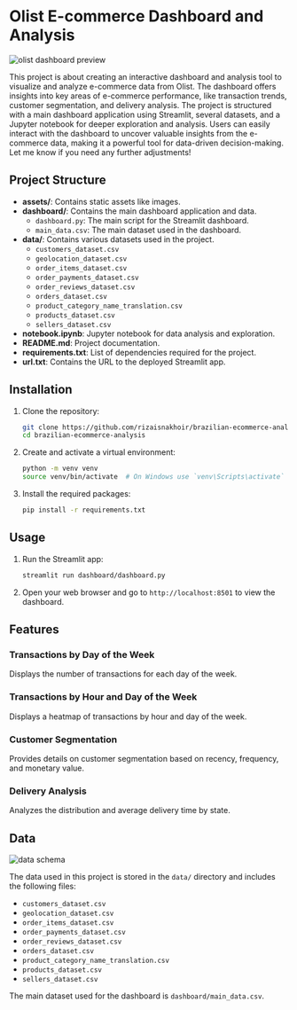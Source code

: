 # Olist E-commerce Dashboard and Analysis

![olist dashboard preview](assets/dashboard.gif)

This project is about creating an interactive dashboard and analysis tool to visualize and analyze e-commerce data from Olist. The dashboard offers insights into key areas of e-commerce performance, like transaction trends, customer segmentation, and delivery analysis. The project is structured with a main dashboard application using Streamlit, several datasets, and a Jupyter notebook for deeper exploration and analysis. Users can easily interact with the dashboard to uncover valuable insights from the e-commerce data, making it a powerful tool for data-driven decision-making. Let me know if you need any further adjustments!

## Project Structure

- **assets/**: Contains static assets like images.
- **dashboard/**: Contains the main dashboard application and data.
  - `dashboard.py`: The main script for the Streamlit dashboard.
  - `main_data.csv`: The main dataset used in the dashboard.
- **data/**: Contains various datasets used in the project.
  - `customers_dataset.csv`
  - `geolocation_dataset.csv`
  - `order_items_dataset.csv`
  - `order_payments_dataset.csv`
  - `order_reviews_dataset.csv`
  - `orders_dataset.csv`
  - `product_category_name_translation.csv`
  - `products_dataset.csv`
  - `sellers_dataset.csv`
- **notebook.ipynb**: Jupyter notebook for data analysis and exploration.
- **README.md**: Project documentation.
- **requirements.txt**: List of dependencies required for the project.
- **url.txt**: Contains the URL to the deployed Streamlit app.

## Installation

1. Clone the repository:
    ```sh
    git clone https://github.com/rizaisnakhoir/brazilian-ecommerce-analysis.git
    cd brazilian-ecommerce-analysis
    ```

2. Create and activate a virtual environment:
    ```sh
    python -m venv venv
    source venv/bin/activate  # On Windows use `venv\Scripts\activate`
    ```

3. Install the required packages:
    ```sh
    pip install -r requirements.txt
    ```

## Usage

1. Run the Streamlit app:
    ```sh
    streamlit run dashboard/dashboard.py
    ```

2. Open your web browser and go to `http://localhost:8501` to view the dashboard.

## Features

### Transactions by Day of the Week

Displays the number of transactions for each day of the week.

### Transactions by Hour and Day of the Week

Displays a heatmap of transactions by hour and day of the week.

### Customer Segmentation

Provides details on customer segmentation based on recency, frequency, and monetary value.

### Delivery Analysis

Analyzes the distribution and average delivery time by state.

## Data
![data schema](https://i.imgur.com/HRhd2Y0.png)

The data used in this project is stored in the `data/` directory and includes the following files:
- `customers_dataset.csv`
- `geolocation_dataset.csv`
- `order_items_dataset.csv`
- `order_payments_dataset.csv`
- `order_reviews_dataset.csv`
- `orders_dataset.csv`
- `product_category_name_translation.csv`
- `products_dataset.csv`
- `sellers_dataset.csv`

The main dataset used for the dashboard is `dashboard/main_data.csv`.